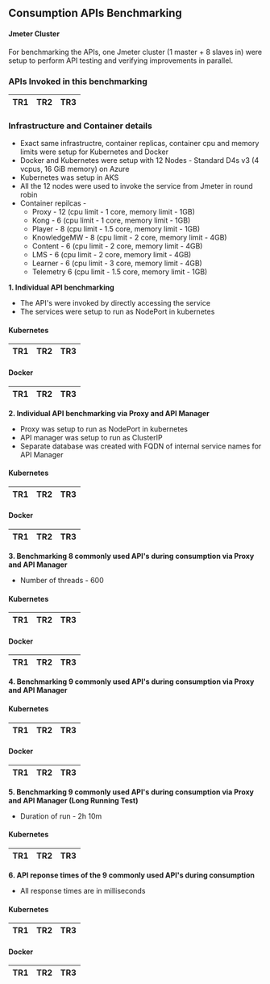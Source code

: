 ##  Consumption APIs Benchmarking

#### Jmeter Cluster
For benchmarking the APIs, one Jmeter cluster (1 master + 8 slaves in) were setup to perform API testing and verifying improvements in parallel.

### APIs Invoked in this benchmarking

| TR1 | TR2 | TR3 |
|-----|-----|-----|

### Infrastructure and Container details
* Exact same infrastructre, container replicas, container cpu and memory limits were setup for Kubernetes and Docker
* Docker and Kubernetes were setup with 12 Nodes - Standard D4s v3 (4 vcpus, 16 GiB memory) on Azure
* Kubernetes was setup in AKS
* All the 12 nodes were used to invoke the service from Jmeter in round robin
* Container repilcas -
  * Proxy - 12 (cpu limit - 1 core, memory limit - 1GB)
  * Kong - 6 (cpu limit - 1 core, memory limit - 1GB)
  * Player - 8 (cpu limit - 1.5 core, memory limit - 1GB)
  * KnowledgeMW - 8 (cpu limit - 2 core, memory limit - 4GB)
  * Content - 6 (cpu limit - 2 core, memory limit - 4GB)
  * LMS - 6 (cpu limit - 2 core, memory limit - 4GB)
  * Learner - 6 (cpu limit - 3 core, memory limit - 4GB)
  * Telemetry 6 (cpu limit - 1.5 core, memory limit - 1GB)


**1. Individual API benchmarking**
* The API's were invoked by directly accessing the service
* The services were setup to run as NodePort in kubernetes

#### Kubernetes
| TR1 | TR2 | TR3 |
|-----|-----|-----|

#### Docker
| TR1 | TR2 | TR3 |
|-----|-----|-----|

**2. Individual API benchmarking via Proxy and API Manager**
* Proxy was setup to run as NodePort in kubernetes
* API manager was setup to run as ClusterIP
* Separate database was created with FQDN of internal service names for API Manager

#### Kubernetes
| TR1 | TR2 | TR3 |
|-----|-----|-----|

#### Docker
| TR1 | TR2 | TR3 |
|-----|-----|-----|

**3. Benchmarking 8 commonly used API's during consumption via Proxy and API Manager**
* Number of threads - 600

#### Kubernetes
| TR1 | TR2 | TR3 |
|-----|-----|-----|

#### Docker
| TR1 | TR2 | TR3 |
|-----|-----|-----|


**4. Benchmarking 9 commonly used API's during consumption via Proxy and API Manager**

#### Kubernetes
| TR1 | TR2 | TR3 |
|-----|-----|-----|

#### Docker
| TR1 | TR2 | TR3 |
|-----|-----|-----|


**5. Benchmarking 9 commonly used API's during consumption via Proxy and API Manager (Long Running Test)**
* Duration of run - 2h 10m

#### Kubernetes
| TR1 | TR2 | TR3 |
|-----|-----|-----|


**6. API reponse times of the 9 commonly used API's during consumption**
* All response times are in milliseconds

#### Kubernetes
| TR1 | TR2 | TR3 |
|-----|-----|-----|

#### Docker
| TR1 | TR2 | TR3 |
|-----|-----|-----|
